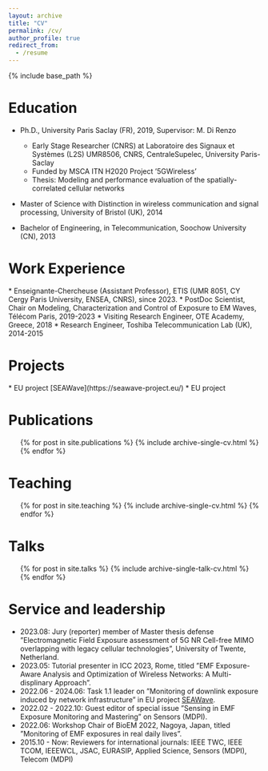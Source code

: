 ```yaml
---
layout: archive
title: "CV"
permalink: /cv/
author_profile: true
redirect_from:
  - /resume
---
```


{% include base_path %}

<h1>Education</h1>

* Ph.D., University Paris Saclay (FR), 2019, Supervisor: M. Di Renzo
  * Early Stage Researcher (CNRS) at Laboratoire des Signaux et Systèmes (L2S) UMR8506, CNRS, CentraleSupelec, University Paris-Saclay
  * Funded by MSCA ITN H2020 Project ’5GWireless’
  * Thesis: Modeling and performance evaluation of the spatially-correlated cellular networks
  <!---* Jury of oral defense: I. Fijalkow (Chair), M. Dias de Amorim (referee), P. Mary (referee), M. Coupechoux, P. Martins, L. Mroueh-->

* Master of Science with Distinction in wireless communication and signal processing, University of Bristol (UK), 2014
* Bachelor of Engineering, in Telecommunication, Soochow University (CN), 2013


<h1>Work Experience</h1>
* Enseignante-Chercheuse (Assistant Professor), ETIS (UMR 8051, CY Cergy Paris University, ENSEA, CNRS), since 2023.
* PostDoc Scientist, Chair on Modeling, Characterization and Control of Exposure to EM Waves, Télécom Paris, 2019-2023
* Visiting Research Engineer, OTE Academy, Greece, 2018
* Research Engineer, Toshiba Telecommunication Lab (UK), 2014-2015 



<h1>Projects</h1>
* EU project [SEAWave](https://seawave-project.eu/)
* EU project 


Publications
======
  <ul>{% for post in site.publications %}
    {% include archive-single-cv.html %}
  {% endfor %}</ul>

  Teaching
======
  <ul>{% for post in site.teaching %}
    {% include archive-single-cv.html %}
  {% endfor %}</ul>
  
Talks
======
  <ul>{% for post in site.talks %}
    {% include archive-single-talk-cv.html %}
  {% endfor %}</ul>
  
<h1>Service and leadership</h1>

* 2023.08: Jury (reporter) member of Master thesis defense ”Electromagnetic Field Exposure assessment of 5G NR Cell-free MIMO overlapping with legacy cellular technologies”, University of Twente, Netherland.
* 2023.05: Tutorial presenter in ICC 2023, Rome, titled ”EMF Exposure-Aware Analysis and Optimization of Wireless Networks: A Multi-displinary Approach”.
* 2022.06 - 2024.06: Task 1.1 leader on ”Monitoring of downlink exposure induced by network infrastructure” in EU project [SEAWave](https://seawave-project.eu/).
* 2022.02 - 2022.10: Guest editor of special issue ”Sensing in EMF Exposure Monitoring and Mastering” on Sensors (MDPI).
* 2022.06: Workshop Chair of BioEM 2022, Nagoya, Japan, titled ”Monitoring of EMF exposures in real daily lives”.
* 2015.10 - Now: Reviewers for international journals: IEEE TWC, IEEE TCOM, IEEEWCL, JSAC, EURASIP, Applied Science, Sensors (MDPI), Telecom (MDPI)
